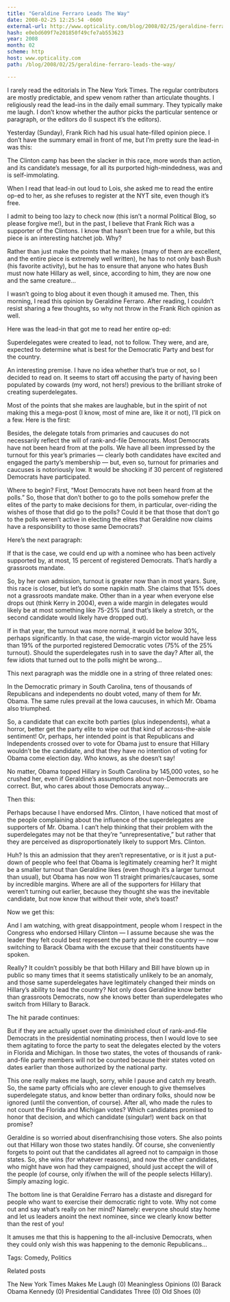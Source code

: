 ```yaml
---
title: "Geraldine Ferraro Leads The Way"
date: 2008-02-25 12:25:54 -0600
external-url: http://www.opticality.com/blog/2008/02/25/geraldine-ferraro-leads-the-way/
hash: e0ebd609f7e201850f49cfe7ab553623
year: 2008
month: 02
scheme: http
host: www.opticality.com
path: /blog/2008/02/25/geraldine-ferraro-leads-the-way/

---
```


I rarely read the editorials in The New York Times. The regular contributors are mostly predictable, and spew venom rather than articulate thoughts. I religiously read the lead-ins in the daily email summary. They typically make me laugh. I don’t know whether the author picks the particular sentence or paragraph, or the editors do (I suspect it’s the editors).

Yesterday (Sunday), Frank Rich had his usual hate-filled opinion piece. I don’t have the summary email in front of me, but I’m pretty sure the lead-in was this:

The Clinton camp has been the slacker in this race, more words than action, and its candidate’s message, for all its purported high-mindedness, was and is self-immolating.

When I read that lead-in out loud to Lois, she asked me to read the entire op-ed to her, as she refuses to register at the NYT site, even though it’s free.  

I admit to being too lazy to check now (this isn’t a normal Political Blog, so please forgive me!), but in the past, I believe that Frank Rich was a supporter of the Clintons. I know that hasn’t been true for a while, but this piece is an interesting hatchet job. Why?

Rather than just make the points that he makes (many of them are excellent, and the entire piece is extremely well written), he has to not only bash Bush (his favorite activity), but he has to ensure that anyone who hates Bush must now hate Hillary as well, since, according to him, they are now one and the same creature…

I wasn’t going to blog about it even though it amused me. Then, this morning, I read this opinion by Geraldine Ferraro. After reading, I couldn’t resist sharing a few thoughts, so why not throw in the Frank Rich opinion as well.  

Here was the lead-in that got me to read her entire op-ed:

Superdelegates were created to lead, not to follow. They
were, and are, expected to determine what is best for the
Democratic Party and best for the country.

An interesting premise. I have no idea whether that’s true or not, so I decided to read on. It seems to start off accusing the party of having been populated by cowards (my word, not hers!) previous to the brilliant stroke of creating superdelegates.

Most of the points that she makes are laughable, but in the spirit of not making this a mega-post (I know, most of mine are, like it or not), I’ll pick on a few. Here is the first:

Besides, the delegate totals from primaries and caucuses do not necessarily reflect the will of rank-and-file Democrats. Most Democrats have not been heard from at the polls. We have all been impressed by the turnout for this year’s primaries — clearly both candidates have excited and engaged the party’s membership — but, even so, turnout for primaries and caucuses is notoriously low. It would be shocking if 30 percent of registered Democrats have participated.

Where to begin? First, “Most Democrats have not been heard from at the polls.” So, those that don’t bother to go to the polls somehow prefer the elites of the party to make decisions for them, in particular, over-riding the wishes of those that did go to the polls? Could it be that those that don’t go to the polls weren’t active in electing the elites that Geraldine now claims have a responsibility to those same Democrats?

Here’s the next paragraph:

If that is the case, we could end up with a nominee who has been actively supported by, at most, 15 percent of registered Democrats. That’s hardly a grassroots mandate.

So, by her own admission, turnout is greater now than in most years. Sure, this race is closer, but let’s do some napkin math. She claims that 15% does not a grassroots mandate make. Other than in a year when everyone else drops out (think Kerry in 2004), even a wide margin in delegates would likely be at most something like 75-25% (and that’s likely a stretch, or the second candidate would likely have dropped out).

If in that year, the turnout was more normal, it would be below 30%, perhaps significantly. In that case, the wide-margin victor would have less than 19% of the purported registered Democratic votes (75% of the 25% turnout). Should the superdelegates rush in to save the day? After all, the few idiots that turned out to the polls might be wrong…

This next paragraph was the middle one in a string of three related ones:

In the Democratic primary in South Carolina, tens of thousands of Republicans and independents no doubt voted, many of them for Mr. Obama. The same rules prevail at the Iowa caucuses, in which Mr. Obama also triumphed.

So, a candidate that can excite both parties (plus independents), what a horror, better get the party elite to wipe out that kind of across-the-aisle sentiment! Or, perhaps, her intended point is that Republicans and Independents crossed over to vote for Obama just to ensure that Hillary wouldn’t be the candidate, and that they have no intention of voting for Obama come election day. Who knows, as she doesn’t say!

No matter, Obama topped Hillary in South Carolina by 145,000 votes, so he crushed her, even if Geraldine’s assumptions about non-Democrats are correct. But, who cares about those Democrats anyway…

Then this:

Perhaps because I have endorsed Mrs. Clinton, I have noticed that most of the people complaining about the influence of the superdelegates are supporters of Mr. Obama. I can’t help thinking that their problem with the superdelegates may not be that they’re “unrepresentative,” but rather that they are perceived as disproportionately likely to support Mrs. Clinton.

Huh? Is this an admission that they aren’t representative, or is it just a put-down of people who feel that Obama is legitimately creaming her? It might be a smaller turnout than Geraldine likes (even though it’s a larger turnout than usual), but Obama has now won 11 straight primaries/caucases, some by incredible margins. Where are all of the supporters for Hillary that weren’t turning out earlier, because they thought she was the inevitable candidate, but now know that without their vote, she’s toast?

Now we get this:

And I am watching, with great disappointment, people whom I respect in the Congress who endorsed Hillary Clinton — I assume because she was the leader they felt could best represent the party and lead the country — now switching to Barack Obama with the excuse that their constituents have spoken.

Really? It couldn’t possibly be that both Hillary and Bill have blown up in public so many times that it seems statistically unlikely to be an anomaly, and those same superdelegates have legitimately changed their minds on Hillary’s ability to lead the country? Not only does Geraldine know better than grassroots Democrats, now she knows better than superdelegates who switch from Hillary to Barack.

The hit parade continues:

But if they are actually upset over the diminished clout of rank-and-file Democrats in the presidential nominating process, then I would love to see them agitating to force the party to seat the delegates elected by the voters in Florida and Michigan. In those two states, the votes of thousands of rank-and-file party members will not be counted because their states voted on dates earlier than those authorized by the national party.

This one really makes me laugh, sorry, while I pause and catch my breath. So, the same party officials who are clever enough to give themselves superdelegate status, and know better than ordinary folks, should now be ignored (until the convention, of course). After all, who made the rules to not count the Florida and Michigan votes? Which candidates promised to honor that decision, and which candidate (singular!) went back on that promise?

Geraldine is so worried about disenfranchising those voters. She also points out that Hillary won those two states handily. Of course, she conveniently forgets to point out that the candidates all agreed not to campaign in those states. So, she wins (for whatever reasons), and now the other candidates, who might have won had they campaigned, should just accept the will of the people (of course, only if/when the will of the people selects Hillary). Simply amazing logic.

The bottom line is that Geraldine Ferraro has a distaste and disregard for people who want to exercise their democratic right to vote. Why not come out and say what’s really on her mind? Namely: everyone should stay home and let us leaders anoint the next nominee, since we clearly know better than the rest of you!

It amuses me that this is happening to the all-inclusive Democrats, when they could only wish this was happening to the demonic Republicans…


Tags: Comedy, Politics

Related posts

The New York Times Makes Me Laugh (0)
Meaningless Opinions (0)
Barack Obama Kennedy (0)
Presidential Candidates Three (0)
Old Shoes (0)

